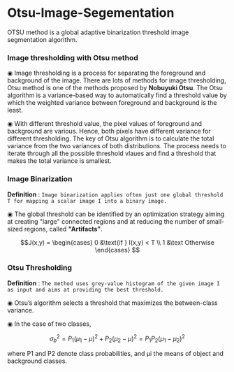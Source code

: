 # Otsu-Image-Segementation
OTSU method is a global adaptive binarization threshold image segmentation algorithm.

### Image thresholding with Otsu method

◉ Image thresholding is a process for separating the foreground and background of the image. There are lots of methods for image thresholding, Otsu method is one of the methods proposed by **Nobuyuki Otsu**. The Otsu algorithm is a variance-based way to automatically find a threshold value by which the weighted variance between foreground and background is the least.

◉ With different threshold value, the pixel values of foreground and background are various. Hence, both pixels have different variance for different thresholding. The key of Otsu algorithm is to calculate the total variance from the two variances of both distributions. The process needs to iterate through all the possible threshold vlaues and find a threshold that makes the total variance is smallest.

### Image Binarization

**Definition** : `Image binarization applies often just one global threshold T for mapping a scalar image I into a binary image.`

◉ The global threshold can be identified by an optimization strategy aiming at creating "large" connected regions and at reducing the number of small-sized regions, called **"Artifacts"**.

```math
J(x,y) = \begin{cases} 0 &\text{if } I(x,y) < T \\ 1 &\text Otherwise \end{cases}

```

### Otsu Thresholding

**Definition** : `The method uses grey-value histogram of the given image I as input and aims at providing the best threshold.`

◉ Otsu’s algorithm selects a threshold that maximizes the between-class variance.

◉ In the case of two classes,

```math
\sigma_{b}^2 = P_{1}(\mu_{1}-\mu)^2 + P_{2}(\mu_{2}-\mu)^2 = P_{1}P_{2}(\mu_{1}-\mu_{2})^2
``` 
where P1 and P2 denote class probabilities, and μi the means of object and background classes.
